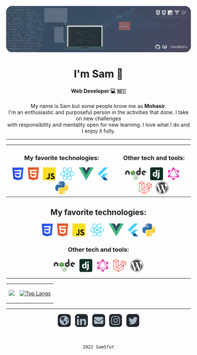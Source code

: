 <img styles="displary: inline-block" src="https://github.com/SamBarFu/SamBarFu/blob/main/bannerRounded.png"/>

<div align="center">
  
# I'm Sam :llama:
  
<!-- ![](https://komarev.com/ghpvc/?username=SamBarFu&color=79b8ff) -->
  
#### Web Developer :computer: :nicaragua:
  
My name is Sam but some people know me as <strong>Mohasir</strong>. <br> I'm an enthusiastic and purposeful person in the activities that done. I take on new challenges <br> with responsibility and mentality open for new learning. I love what I do and I enjoy it fully.

</div>

---

<table>
<tr>
<td align="middle" width="60%">

### My favorite technologies:

<div aling="center">
  
<img height="35px" src="https://github.com/SamBarFu/SamBarFu/blob/main/icons/css.png" alt="css">
&nbsp; 
<img height="35px" src="https://github.com/SamBarFu/SamBarFu/blob/main/icons/html.svg" alt="html">
&nbsp;
<img height="35px" src="https://github.com/SamBarFu/SamBarFu/blob/main/icons/javascript.png" alt="javascript"> 
&nbsp;
<img height="35px" src="https://github.com/SamBarFu/SamBarFu/blob/main/icons/react.png" alt="reactjs"> 
&nbsp;
<img height="35px" src="https://github.com/SamBarFu/SamBarFu/blob/main/icons/vue.png" alt="vuejs"> 
&nbsp;
<img height="35px" src="https://github.com/SamBarFu/SamBarFu/blob/main/icons/flutter.svg" alt="flutter"> 
&nbsp;
<img height="35px" src="https://github.com/SamBarFu/SamBarFu/blob/main/icons/python.png" alt="python"> 

</div>

</td>
<td align="middle">

### Other tech and tools:

<div aling="center">

<img height="35px" src="https://github.com/SamBarFu/SamBarFu/blob/main/icons/node.png" alt="node">
&nbsp;
<img height="35px" src="https://github.com/SamBarFu/SamBarFu/blob/main/icons/django.png" alt="django">
&nbsp;
<img height="35px" src="https://github.com/SamBarFu/SamBarFu/blob/main/icons/graphql.png" alt="graphql"> 
&nbsp;
<img height="35px" src="https://github.com/SamBarFu/SamBarFu/blob/main/icons/laravel.png" alt="laravel">
&nbsp;
<img height="35px" src="https://github.com/SamBarFu/SamBarFu/blob/main/icons/wordpress.png" alt="wordpress">

</div>

</td>
</tr>
</table>

<div align="center">

## My favorite technologies:

<div aling="center">
  
<img height="35px" src="https://github.com/SamBarFu/SamBarFu/blob/main/icons/css.png" alt="css">
&nbsp; 
<img height="35px" src="https://github.com/SamBarFu/SamBarFu/blob/main/icons/html.svg" alt="html">
&nbsp;
<img height="35px" src="https://github.com/SamBarFu/SamBarFu/blob/main/icons/javascript.png" alt="javascript"> 
&nbsp;
<img height="35px" src="https://github.com/SamBarFu/SamBarFu/blob/main/icons/react.png" alt="reactjs"> 
&nbsp;
<img height="35px" src="https://github.com/SamBarFu/SamBarFu/blob/main/icons/vue.png" alt="vuejs"> 
&nbsp;
<img height="35px" src="https://github.com/SamBarFu/SamBarFu/blob/main/icons/flutter.svg" alt="flutter"> 
&nbsp;
<img height="35px" src="https://github.com/SamBarFu/SamBarFu/blob/main/icons/python.png" alt="python"> 

</div>

### Other tech and tools:

<div aling="center">

<img height="35px" src="https://github.com/SamBarFu/SamBarFu/blob/main/icons/node.png" alt="node">
&nbsp;
<img height="35px" src="https://github.com/SamBarFu/SamBarFu/blob/main/icons/django.png" alt="django">
&nbsp;
<img height="35px" src="https://github.com/SamBarFu/SamBarFu/blob/main/icons/graphql.png" alt="graphql"> 
&nbsp;
<img height="35px" src="https://github.com/SamBarFu/SamBarFu/blob/main/icons/laravel.png" alt="laravel">
&nbsp;
<img height="35px" src="https://github.com/SamBarFu/SamBarFu/blob/main/icons/wordpress.png" alt="wordpress">

</div>
</div>

---

<table style="margin: 0 !important">
<tr>
<td align="middle">
      
![](https://github-readme-stats.vercel.app/api?username=SamBarFu&show_icons=true&theme=tokyonight&hide_title=true)
      
</td>
<td align="middle">
      
[![Top Langs](https://github-readme-stats.vercel.app/api/top-langs/?username=SamBarFu&hide=java&layout=compact&theme=tokyonight)](https://github.com/anuraghazra/github-readme-stats)
 
<!-- </td>
<td width="30%">
  
[![GitHub Streak](https://github-readme-streak-stats.herokuapp.com/?user=SamBarFu&theme=dark)](https://git.io/streak-stats)
  
</td> -->

</tr>
</table>

---

<div align="center">
<div>

<a href="https://mohasir.com"><img align="center" alt="Mohasir Web" height="35px" src="https://github.com/SamBarFu/SamBarFu/blob/main/icons/web.png" /></a>
&nbsp;
<a href="https://www.linkedin.com/in/samuel-barberena/"><img align="center" alt="SamBarFu | LinkedIn" height="35px" src="https://github.com/SamBarFu/SamBarFu/blob/main/icons/linkedin.png" /></a>
&nbsp;
<a href="mailto:sambarberena@gmail.com"><img align="center" alt="SamBarFu | Email" height="35px" src="https://github.com/SamBarFu/SamBarFu/blob/main/icons/mail.png" /></a>
&nbsp;
<a href="https://www.instagram.com/mohasirdev/"><img align="center" alt="SamBarFu | Instagram" height="35px" src="https://github.com/SamBarFu/SamBarFu/blob/main/icons/instagram.png" /></a>
&nbsp;
<a href="https://twitter.com/SamBarFu"><img align="center" alt="SamBarFu | Twitter" height="35px" src="https://github.com/SamBarFu/SamBarFu/blob/main/icons/twitter.png" /></a>
  
</div>

<br>
  
`2022 SamSfot`
  
</div>
